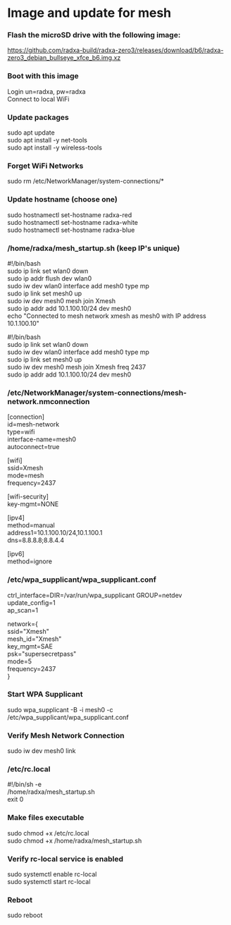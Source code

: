 # Image and update for mesh
### Flash the microSD drive with the following image:  
https://github.com/radxa-build/radxa-zero3/releases/download/b6/radxa-zero3_debian_bullseye_xfce_b6.img.xz

### Boot with this image
Login un=radxa, pw=radxa  
Connect to local WiFi  

### Update packages
sudo apt update  
sudo apt install -y net-tools  
sudo apt install -y wireless-tools  

### Forget WiFi Networks
sudo rm /etc/NetworkManager/system-connections/*  

### Update hostname (choose one)
sudo hostnamectl set-hostname radxa-red  
sudo hostnamectl set-hostname radxa-white  
sudo hostnamectl set-hostname radxa-blue  

### /home/radxa/mesh_startup.sh (keep IP's unique)
#!/bin/bash  
sudo ip link set wlan0 down  
sudo ip addr flush dev wlan0  
sudo iw dev wlan0 interface add mesh0 type mp  
sudo ip link set mesh0 up  
sudo iw dev mesh0 mesh join Xmesh  
sudo ip addr add 10.1.100.10/24 dev mesh0  
echo "Connected to mesh network xmesh as mesh0 with IP address 10.1.100.10"  

#!/bin/bash  
sudo ip link set wlan0 down  
sudo iw dev wlan0 interface add mesh0 type mp  
sudo ip link set mesh0 up  
sudo iw dev mesh0 mesh join Xmesh freq 2437  
sudo ip addr add 10.1.100.10/24 dev mesh0  

### /etc/NetworkManager/system-connections/mesh-network.nmconnection
[connection]  
id=mesh-network  
type=wifi  
interface-name=mesh0  
autoconnect=true  
  
[wifi]  
ssid=Xmesh  
mode=mesh  
frequency=2437  
  
[wifi-security]  
key-mgmt=NONE  
  
[ipv4]  
method=manual  
address1=10.1.100.10/24,10.1.100.1  
dns=8.8.8.8;8.8.4.4  
  
[ipv6]  
method=ignore  
  
### /etc/wpa_supplicant/wpa_supplicant.conf
ctrl_interface=DIR=/var/run/wpa_supplicant GROUP=netdev  
update_config=1  
ap_scan=1  
  
network={  
    ssid="Xmesh"  
    mesh_id="Xmesh"  
    key_mgmt=SAE  
    psk="supersecretpass"  
    mode=5  
    frequency=2437  
}  

### Start WPA Supplicant
sudo wpa_supplicant -B -i mesh0 -c /etc/wpa_supplicant/wpa_supplicant.conf

### Verify Mesh Network Connection
sudo iw dev mesh0 link
 
### /etc/rc.local
#!/bin/sh -e  
/home/radxa/mesh_startup.sh  
exit 0  

### Make files executable
sudo chmod +x /etc/rc.local  
sudo chmod +x /home/radxa/mesh_startup.sh  

### Verify rc-local service is enabled
sudo systemctl enable rc-local  
sudo systemctl start rc-local  

### Reboot
sudo reboot  

